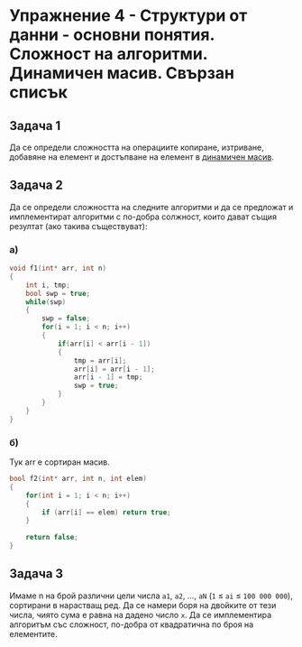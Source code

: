 # Упражнение 4 - Структури от данни - основни понятия. Сложност на алгоритми. Динамичен масив. Свързан списък


## Задача 1

Да се определи сложността на операциите копиране, изтриване, добавяне на елемент и достъпване на елемент в [динамичен масив](../02/Solutions/Task2/Vector.h).

## Задача 2

Да се определи сложността на следните алгоритми и да се предложат и имплементират алгоритми с по-добра солжност, които дават същия резултат (ако такива съществуват):

### a)

```C++
void f1(int* arr, int n)
{
    int i, tmp;
    bool swp = true;
    while(swp)
    {
        swp = false;
        for(i = 1; i < n; i++)
        {
            if(arr[i] < arr[i - 1])
            {
                tmp = arr[i];
                arr[i] = arr[i - 1];
                arr[i - 1] = tmp;
                swp = true;
            }
        }
    }
}
```

### б)
Тук аrr е сортиран масив.

```C++
bool f2(int* arr, int n, int elem)
{
    for(int i = 1; i < n; i++)
    {
        if (arr[i] == elem) return true;
    }
    
    return false;
}
```

## Задача 3
Имаме n на брой различни цели числа `a1`, `a2`, …, `aN` (`1` ≤ `ai` ≤ `100 000 000`), сортирани в нарастващ ред.
Да се намери боря на двойките от тези числа, чиято сума е равна на дадено число `x`. Да се имплементира алгоритъм със сложност, по-добра от квадратична по броя на елементите.
